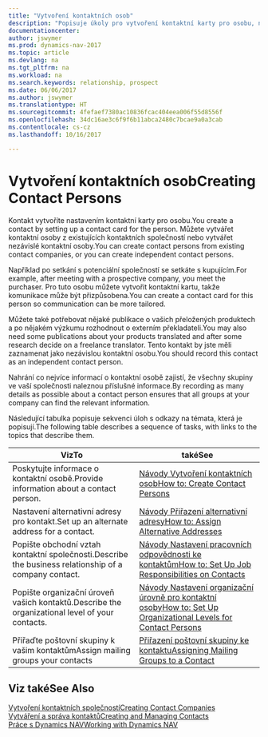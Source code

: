 ```yaml
---
title: "Vytvoření kontaktních osob"
description: "Popisuje úkoly pro vytvoření kontaktní karty pro osobu, například pro průzkum nebo dodavatele, což pomáhá definovat vztah a přizpůsobit komunikaci."
documentationcenter: 
author: jswymer
ms.prod: dynamics-nav-2017
ms.topic: article
ms.devlang: na
ms.tgt_pltfrm: na
ms.workload: na
ms.search.keywords: relationship, prospect
ms.date: 06/06/2017
ms.author: jswymer
ms.translationtype: HT
ms.sourcegitcommit: 4fefaef7380ac10836fcac404eea006f55d8556f
ms.openlocfilehash: 34dc16ae3c6f9f6b11abca2480c7bcae9a0a3cab
ms.contentlocale: cs-cz
ms.lasthandoff: 10/16/2017

---
```

# <a name="creating-contact-persons"></a><span data-ttu-id="202c2-103">Vytvoření kontaktních osob</span><span class="sxs-lookup"><span data-stu-id="202c2-103">Creating Contact Persons</span></span>
<span data-ttu-id="202c2-104">Kontakt vytvoříte nastavením kontaktní karty pro osobu.</span><span class="sxs-lookup"><span data-stu-id="202c2-104">You create a contact by setting up a contact card for the person.</span></span> <span data-ttu-id="202c2-105">Můžete vytvářet kontaktní osoby z existujících kontaktních společností nebo vytvářet nezávislé kontaktní osoby.</span><span class="sxs-lookup"><span data-stu-id="202c2-105">You can create contact persons from existing contact companies, or you can create independent contact persons.</span></span>

<span data-ttu-id="202c2-106">Například po setkání s potenciální společností se setkáte s kupujícím.</span><span class="sxs-lookup"><span data-stu-id="202c2-106">For example, after meeting with a prospective company, you meet the purchaser.</span></span> <span data-ttu-id="202c2-107">Pro tuto osobu můžete vytvořit kontaktní kartu, takže komunikace může být přizpůsobena.</span><span class="sxs-lookup"><span data-stu-id="202c2-107">You can create a contact card for this person so communication can be more tailored.</span></span>

<span data-ttu-id="202c2-108">Můžete také potřebovat nějaké publikace o vašich přeložených produktech a po nějakém výzkumu rozhodnout o externím překladateli.</span><span class="sxs-lookup"><span data-stu-id="202c2-108">You may also need some publications about your products translated and after some research decide on a freelance translator.</span></span> <span data-ttu-id="202c2-109">Tento kontakt by jste měli zaznamenat jako nezávislou kontaktní osobu.</span><span class="sxs-lookup"><span data-stu-id="202c2-109">You should record this contact as an independent contact person.</span></span>

<span data-ttu-id="202c2-110">Nahrání co nejvíce informací o kontaktní osobě zajistí, že všechny skupiny ve vaší společnosti naleznou příslušné informace.</span><span class="sxs-lookup"><span data-stu-id="202c2-110">By recording as many details as possible about a contact person ensures that all groups at your company can find the relevant information.</span></span>

<span data-ttu-id="202c2-111">Následující tabulka popisuje sekvenci úloh s odkazy na témata, která je popisují.</span><span class="sxs-lookup"><span data-stu-id="202c2-111">The following table describes a sequence of tasks, with links to the topics that describe them.</span></span> 

| <span data-ttu-id="202c2-112">Viz</span><span class="sxs-lookup"><span data-stu-id="202c2-112">To</span></span> | <span data-ttu-id="202c2-113">také</span><span class="sxs-lookup"><span data-stu-id="202c2-113">See</span></span> |
| --- | --- |
| <span data-ttu-id="202c2-114">Poskytujte informace o kontaktní osobě.</span><span class="sxs-lookup"><span data-stu-id="202c2-114">Provide information about a contact person.</span></span> |[<span data-ttu-id="202c2-115">Návody Vytvoření kontaktních osob</span><span class="sxs-lookup"><span data-stu-id="202c2-115">How to: Create Contact Persons</span></span>](marketing-how-create-contact-persons.md) |
| <span data-ttu-id="202c2-116">Nastavení alternativní adresy pro kontakt.</span><span class="sxs-lookup"><span data-stu-id="202c2-116">Set up an alternate address for a contact.</span></span> |[<span data-ttu-id="202c2-117">Návody Přiřazení alternativní adresy</span><span class="sxs-lookup"><span data-stu-id="202c2-117">How to: Assign Alternative Addresses</span></span>](marketing-how-assign-alternate-address.md) |
| <span data-ttu-id="202c2-118">Popište obchodní vztah kontaktní společnosti.</span><span class="sxs-lookup"><span data-stu-id="202c2-118">Describe the business relationship of a company contact.</span></span> |[<span data-ttu-id="202c2-119">Návody Nastavení pracovních odpovědnosti ke kontaktům</span><span class="sxs-lookup"><span data-stu-id="202c2-119">How to: Set Up Job Responsibilities on Contacts</span></span>](marketing-job-responsibilities.md) |
| <span data-ttu-id="202c2-120">Popište organizační úroveň vašich kontaktů.</span><span class="sxs-lookup"><span data-stu-id="202c2-120">Describe the organizational level of your contacts.</span></span> |[<span data-ttu-id="202c2-121">Návody Nastavení organizační úrovně pro kontaktní osoby</span><span class="sxs-lookup"><span data-stu-id="202c2-121">How to: Set Up Organizational Levels for Contact Persons</span></span>](marketing-organizational-levels.md) |
| <span data-ttu-id="202c2-122">Přiřaďte poštovní skupiny k vašim kontaktům</span><span class="sxs-lookup"><span data-stu-id="202c2-122">Assign mailing groups your contacts</span></span> |[<span data-ttu-id="202c2-123">Přiřazení poštovní skupiny ke kontaktu</span><span class="sxs-lookup"><span data-stu-id="202c2-123">Assigning Mailing Groups to a Contact</span></span>](marketing-mailing-groups.md) |

## <a name="see-also"></a><span data-ttu-id="202c2-124">Viz také</span><span class="sxs-lookup"><span data-stu-id="202c2-124">See Also</span></span>
[<span data-ttu-id="202c2-125">Vytvoření kontaktních společností</span><span class="sxs-lookup"><span data-stu-id="202c2-125">Creating Contact Companies</span></span>](marketing-create-contact-companies.md)  
[<span data-ttu-id="202c2-126">Vytváření a správa kontaktů</span><span class="sxs-lookup"><span data-stu-id="202c2-126">Creating and Managing Contacts</span></span>]()  
[<span data-ttu-id="202c2-127">Práce s Dynamics NAV</span><span class="sxs-lookup"><span data-stu-id="202c2-127">Working with Dynamics NAV</span></span>](ui-work-product.md)

